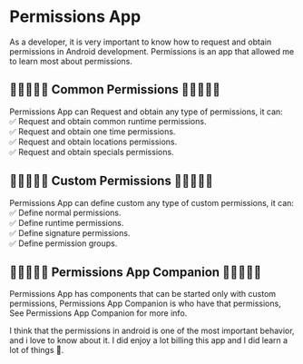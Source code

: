 # Permissions App
As a developer, it is very important to know how to request and obtain permissions in Android development.  Permissions is an app that allowed me to learn most about permissions.

## 💚💚💚💚💚 Common Permissions 💚💚💚💚💚
Permissions App can Request and obtain any type of permissions, it can:<br>
✅ Request and obtain common runtime permissions.<br>
✅ Request and obtain one time permissions.<br>
✅ Request and obtain locations permissions.<br>
✅ Request and obtain specials permissions.<br>


## 💚💚💚💚💚 Custom Permissions 💚💚💚💚💚
Permissions App can define custom any type of custom permissions, it can:<br>
✅ Define normal permissions.<br>
✅ Define runtime permissions.<br>
✅ Define signature permissions.<br>
✅ Define permission groups.<br>

## 💚💚💚💚💚 Permissions App Companion 💚💚💚💚💚
Permissions App has components that can be started only with custom permissions, Permissions App Companion is who have that permissions, See Permissions App Companion for more info.

I think that the permissions in android is one of the most important behavior, and i love to know about it. I did enjoy a lot billing this app and I did learn a lot of things 💚.
